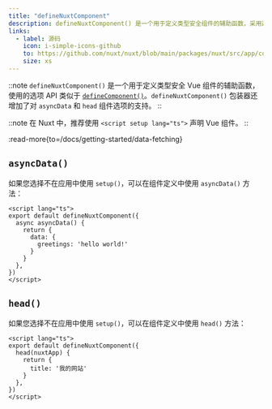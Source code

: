 ```yaml
---
title: "defineNuxtComponent"
description: defineNuxtComponent() 是一个用于定义类型安全组件的辅助函数，采用选项 API。
links:
  - label: 源码
    icon: i-simple-icons-github
    to: https://github.com/nuxt/nuxt/blob/main/packages/nuxt/src/app/composables/component.ts
    size: xs
---
```


::note
`defineNuxtComponent()` 是一个用于定义类型安全 Vue 组件的辅助函数，使用的选项 API 类似于 [`defineComponent()`](https://vue.zhcndoc.com/api/general.html#definecomponent)。`defineNuxtComponent()` 包装器还增加了对 `asyncData` 和 `head` 组件选项的支持。
::

::note
在 Nuxt 中，推荐使用 `<script setup lang="ts">` 声明 Vue 组件。
::

:read-more{to=/docs/getting-started/data-fetching}

## `asyncData()`

如果您选择不在应用中使用 `setup()`，可以在组件定义中使用 `asyncData()` 方法：

```vue [app/pages/index.vue]
<script lang="ts">
export default defineNuxtComponent({
  async asyncData() {
    return {
      data: {
        greetings: 'hello world!'
      }
    }
  },
})
</script>
```

## `head()`

如果您选择不在应用中使用 `setup()`，可以在组件定义中使用 `head()` 方法：

```vue [app/pages/index.vue]
<script lang="ts">
export default defineNuxtComponent({
  head(nuxtApp) {
    return {
      title: '我的网站'
    }
  },
})
</script>
```
